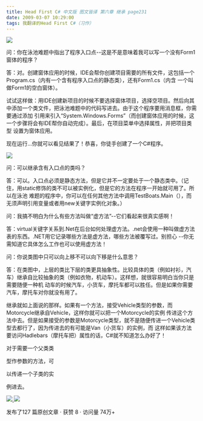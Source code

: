 ```yaml
---
title: Head First C# 中文版 图文皆译 第六章 继承 page231
date: 2009-03-07 10:29:00
tags: 我翻译的Head First C#（习作）
---
```

![](https://p-blog.csdn.net/images/p_blog_csdn_net/cuipengfei1/EntryImages/20090307/2009-03-07_09-47-22.jpg)

问：你在泳池难题中指出了程序入口点--这是不是意味着我可以写一个没有Form1窗体的程序？

答：对。创建窗体应用的时候，IDE会帮你创建项目需要的所有文件，这包括一个Program.cs（内有一个含有程序入口点的静态类），还有Form1.cs（内含
一个叫做Form1的空白窗体）。

试试这样做：用IDE创建新项目的时候不要选择窗体项目，选择空项目。然后向其中添加一个类文件，把泳池难题中的代码写进去。由于这个程序要用消息框，你需要通过添加
引用来引入“System.Windows.Forms”（而创建窗体应用的时候，这一个步骤将会有IDE帮你自动完成）。最后，在项目菜单中选择属性，并把项目类型
设置为窗体应用。

现在运行...你就可以看见结果了！恭喜，你徒手创建了一个C#程序。

![](https://p-blog.csdn.net/images/p_blog_csdn_net/cuipengfei1/EntryImages/20090307/2009-03-07_10-01-42.jpg)  

问：可以继承含有入口点的类吗？

答：可以。入口点必须是静态方法，但是它并不一定要处于一个静态类中。（记住，用static修饰的类不可以被实例化，但是它的方法在程序一开始就可用了。所以在泳池
难题的程序中，你可以在任何其他方法中调用TestBoats.Main（），而无须声明引用变量或者用new关键字实例化对象。）

问：我搞不明白为什么有些方法叫做“虚方法”--它们看起来很真实感啊！

答：virtual关键字关系到.Net在后台如何处理虚方法。.net会使用一种叫做虚方法表的东西。.NET用它记录哪些方法是虚方法，哪些方法被覆写过。别担心
--你无需知道它具体怎么工作也可以使用虚方法！

问：你说类图中只可以向上移不可以向下移是什么意思？

答：在类图中，上层的类比下层的类更具抽象性。比较具体的类（例如衬衫，汽车）继承自比较抽象的类（例如衣物，机动车）。这样想，就很容易明白当你只是需要随便一种机
动车的时候汽车，小货车，摩托车都可以胜任。但是如果你需要汽车，摩托车对你就没有用了。

继承就如上面说的那样。如果有一个方法，接受Vehicle类型的参数，而Motorcycle继承自Vehicle，这样你就可以把一个Motorcycle的实例
传进这个方法中去。但是如果接受的参数是Motorcycle类型，就不是随便传进一个Vehicle类型去都行了，因为传进去的有可能是Van（小货车）的实例，而
这样如果该方法要访问Hadlebars（摩托车把）属性的话，C#就不知道怎么办好了！

对于需要一个父类类

型作参数的方法，可

以传递一个子类的实

例进去。



[ ![](https://profile.csdnimg.cn/5/2/5/3_cuipengfei1)
![](https://g.csdnimg.cn/static/user-reg-year/1x/11.png)
](https://blog.csdn.net/cuipengfei1)



发布了127 篇原创文章  ·  获赞 8  ·  访问量 74万+

